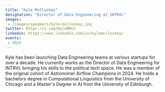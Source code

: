 ```yaml
---
title: "Kyle McCluskey"
designation: "Director of Data Engineering at INTRVL"
images:
 - /images/speakers/kyle-mccluskey.jpg
twitter: https://x.com/KyleMMcC
linkedin: https://www.linkedin.com/in/kylemccluskey/
events:
 - 2025
---
```


Kyle has been launching Data Engineering teams at various startups for over a decade. He currently works as the Director of Data Engineering for INTRVL bringing his skills to the political tech space. He was a member of the original cohort of Astronomer Airflow Champions in 2024. He holds a bachelors degree in Computational Linguistics from the University of Chicago and a Master's Degree in AI from the University of Edinburgh.